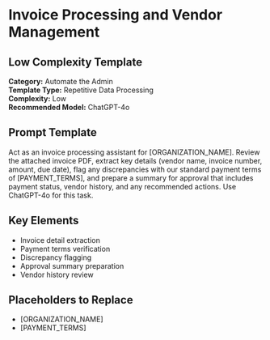 # Invoice Processing and Vendor Management

## Low Complexity Template

**Category:** Automate the Admin  
**Template Type:** Repetitive Data Processing  
**Complexity:** Low  
**Recommended Model:** ChatGPT-4o

## Prompt Template

Act as an invoice processing assistant for [ORGANIZATION_NAME]. Review the attached invoice PDF, extract key details (vendor name, invoice number, amount, due date), flag any discrepancies with our standard payment terms of [PAYMENT_TERMS], and prepare a summary for approval that includes payment status, vendor history, and any recommended actions. Use ChatGPT-4o for this task.

## Key Elements

- Invoice detail extraction
- Payment terms verification
- Discrepancy flagging
- Approval summary preparation
- Vendor history review

## Placeholders to Replace

- [ORGANIZATION_NAME]
- [PAYMENT_TERMS]